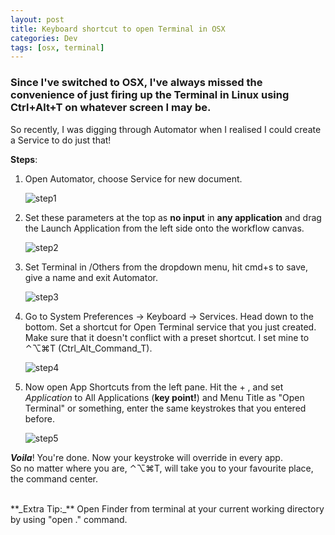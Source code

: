 ```yaml
---
layout: post
title: Keyboard shortcut to open Terminal in OSX
categories: Dev
tags: [osx, terminal]
---
```


### Since I've switched to OSX, I've always missed the convenience of just firing up the Terminal in Linux using Ctrl+Alt+T on whatever screen I may be.

So recently, I was digging through Automator when I realised I could create a Service to do just that!    

**Steps**:

1. Open Automator, choose Service for new document.
	
	![step1]({{site.baseurl}}/assets/img/step1.png)

2. Set these parameters at the top as **no input** in **any application** and drag the Launch Application from the left side onto the workflow canvas.
	
	![step2]({{site.baseurl}}/assets/img/step2.png)

3. Set Terminal in /Others from the dropdown menu, hit cmd+s to save, give a name and exit Automator.
	
	![step3]({{site.baseurl}}/assets/img/step3.png)

4. Go to System Preferences -> Keyboard -> Services. Head down to the bottom. Set a shortcut for Open Terminal service that you just created. Make sure that it doesn't conflict with a preset shortcut. I set mine to ⌃⌥⌘T (Ctrl_Alt_Command_T).
	
	![step4]({{site.baseurl}}/assets/img/step4.png)

5. Now open App Shortcuts from the left pane. Hit the + , and set _Application_ to All Applications (**key point!**) and Menu Title as "Open Terminal" or something, enter the same keystrokes that you entered before.
	
	![step5]({{site.baseurl}}/assets/img/step5.png)


**_Voila_**! You're done. Now your keystroke will override in every app.  
So no matter where you are, ⌃⌥⌘T, will take you to your favourite place, the command center.  
  
<br> 
**_Extra Tip:_** Open Finder from terminal at your current working directory by using "open ." command.
